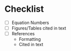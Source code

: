 # Checklist
- [ ] Equation Numbers
- [ ] Figures/Tables cited in text
- [ ] References
  - Formatting
  - Cited in text
